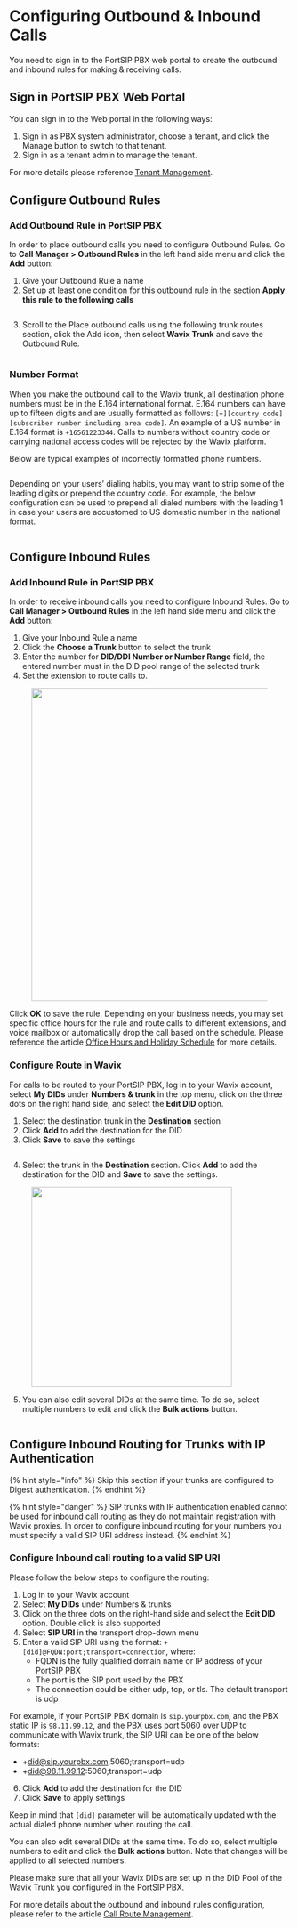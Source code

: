 # Configuring Outbound & Inbound Calls

You need to sign in to the PortSIP PBX web portal to create the outbound and inbound rules for making & receiving calls.

## Sign in PortSIP PBX Web Portal

You can sign in to the Web portal in the following ways:

1. Sign in as PBX system administrator, choose a tenant, and click the Manage button to switch to that tenant.
2. Sign in as a tenant admin to manage the tenant.

For more details please reference [Tenant Management](../../portsip-pbx-administration-guide/3-tenant-management.md).

## Configure Outbound Rules

### Add Outbound Rule in PortSIP PBX

In order to place outbound calls you need to configure Outbound Rules. Go to **Call Manager > Outbound Rules** in the left hand side menu and click the **Add** button:

1. Give your Outbound Rule a name
2. Set up at least one condition for this outbound rule in the section **Apply this rule to the following calls**

<figure><img src="../../.gitbook/assets/wavix-fig21.png" alt=""><figcaption></figcaption></figure>

3. Scroll to the Place outbound calls using the following trunk routes section, click the Add icon, then select **Wavix Trunk** and save the Outbound Rule.

<figure><img src="../../.gitbook/assets/wavix-fig22.png" alt=""><figcaption></figcaption></figure>

### Number Format

When you make the outbound call to the Wavix trunk, all destination phone numbers must be in the E.164 international format. E.164 numbers can have up to fifteen digits and are usually formatted as follows: `[+][country code][subscriber number including area code]`. An example of a US number in E.164 format is `+16561223344`. Calls to numbers without country code or carrying national access codes will be rejected by the Wavix platform.

Below are typical examples of incorrectly formatted phone numbers.

<figure><img src="../../.gitbook/assets/wavix-fig23.png" alt=""><figcaption></figcaption></figure>

Depending on your users’ dialing habits, you may want to strip some of the leading digits or prepend the country code. For example, the below configuration can be used to prepend all dialed numbers with the leading 1 in case your users are accustomed to US domestic number in the national format.

<figure><img src="../../.gitbook/assets/wavix-fig24.png" alt=""><figcaption></figcaption></figure>

## Configure Inbound Rules

### Add Inbound Rule in PortSIP PBX

In order to receive inbound calls you need to configure Inbound Rules. Go to **Call Manager > Outbound Rules** in the left hand side menu and click the **Add** button:

1. Give your Inbound Rule a name
2. Click the **Choose a Trunk** button to select the trunk
3. Enter the number for **DID/DDI Number or Number Range** field, the entered number must in the DID pool range of the selected trunk
4. Set the extension to route calls to.

<figure><img src="../../.gitbook/assets/wavix-fig25.png" alt="" width="563"><figcaption></figcaption></figure>

Click **OK** to save the rule. Depending on your business needs, you may set specific office hours for the rule and route calls to different extensions, and voice mailbox or automatically drop the call based on the schedule. Please reference the article [Office Hours and Holiday Schedule](../../portsip-pbx-administration-guide/office-hours-and-holiday-schedule/) for more details.

### Configure Route in Wavix

For calls to be routed to your PortSIP PBX, log in to your Wavix account, select **My DIDs** under **Numbers & trunk** in the top menu, click on the three dots on the right hand side, and select the **Edit DID** option.

1. Select the destination trunk in the **Destination** section
2. Click **Add** to add the destination for the DID
3. Click **Save** to save the settings

<figure><img src="../../.gitbook/assets/wavix-fig26.png" alt=""><figcaption></figcaption></figure>

4. Select the trunk in the **Destination** section. Click **Add** to add the destination for the DID and **Save** to save the settings.

<figure><img src="../../.gitbook/assets/wavix-fig27.png" alt="" width="360"><figcaption></figcaption></figure>

5. You can also edit several DIDs at the same time. To do so, select multiple numbers to edit and click the **Bulk actions** button.

<figure><img src="../../.gitbook/assets/wavix-fig28.png" alt=""><figcaption></figcaption></figure>

## Configure Inbound Routing for Trunks with IP Authentication

{% hint style="info" %}
Skip this section if your trunks are configured to Digest authentication.
{% endhint %}

{% hint style="danger" %}
SIP trunks with IP authentication enabled cannot be used for inbound call routing as they do not maintain registration with Wavix proxies. In order to configure inbound routing for your numbers you must specify a valid SIP URI address instead.
{% endhint %}

### Configure Inbound call routing to a valid SIP URI

Please follow the below steps to configure the routing:

1. Log in to your Wavix account
2. Select **My DIDs** under Numbers & trunks
3. Click on the three dots on the right-hand side and select the **Edit DID** option. Double click is also supported
4. Select **SIP URI** in the transport drop-down menu
5. Enter a valid SIP URI using the format: `+[did]@FQDN:port;transport=connection`, where:
   * FQDN is the fully qualified domain name or IP address of your PortSIP PBX
   * The port is the SIP port used by the PBX
   * The connection could be either udp, tcp, or tls. The default transport is udp

For example, if your PortSIP PBX domain is `sip.yourpbx.com`, and the PBX static IP is `98.11.99.12`, and the PBX uses port 5060 over UDP to communicate with Wavix trunk, the SIP URI can be one of the below formats:

* \+did@sip.yourpbx.com:5060;transport=udp
* \+did@98.11.99.12:5060;transport=udp

6. Click **Add** to add the destination for the DID
7. Click **Save** to apply settings

Keep in mind that `[did]` parameter will be automatically updated with the actual dialed phone number when routing the call.

You can also edit several DIDs at the same time. To do so, select multiple numbers to edit and click the **Bulk actions** button. Note that changes will be applied to all selected numbers.

Please make sure that all your Wavix DIDs are set up in the DID Pool of the Wavix Trunk you configured in the PortSIP PBX.

For more details about the outbound and inbound rules configuration, please refer to the article [Call Route Management](../../portsip-pbx-administration-guide/8-call-route-management/).

